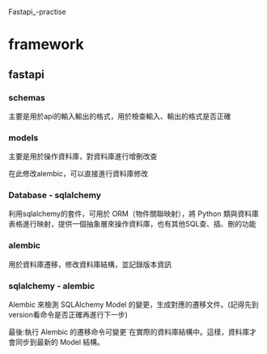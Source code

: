 Fastapi_-practise


# framework

## fastapi

### schemas

主要是用於api的輸入輸出的格式，用於檢查輸入、輸出的格式是否正確

### models

主要是用於操作資料庫，對資料庫進行增刪改查

在此修改alembic，可以直接進行資料庫修改



### Database - sqlalchemy

利用sqlalchemy的套件，可用於 ORM（物件關聯映射），將 Python 類與資料庫表格進行映射，提供一個抽象層來操作資料庫，也有其他SQL查、插、刪的功能

### alembic

用於資料庫遷移，修改資料庫結構，並記錄版本資訊

### sqlalchemy - alembic

Alembic 來檢測 SQLAlchemy Model 的變更，生成對應的遷移文件。(記得先到version看命令是否正確再進行下一步)

最後:執行 Alembic 的遷移命令可變更ˋ在實際的資料庫結構中。這樣，資料庫才會同步到最新的 Model 結構。
